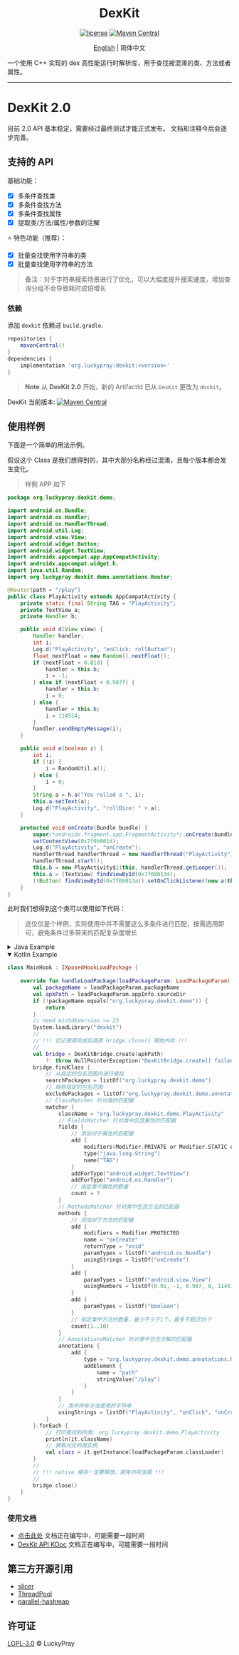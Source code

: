 <div align="center">
    <h1> DexKit </h1>

[![license](https://img.shields.io/github/license/LuckyPray/DexKit.svg)](https://www.gnu.org/licenses/lgpl-3.0.html)
[![Maven Central](https://img.shields.io/maven-central/v/org.luckypray/dexkit.svg?label=Maven%20Central)](https://central.sonatype.com/search?q=dexkit&namespace=org.luckypray)

[English](https://github.com/LuckyPray/DexKit/blob/master/README.md) | 简体中文

</div>

一个使用 C++ 实现的 dex 高性能运行时解析库，用于查找被混淆的类、方法或者属性。

---

# DexKit 2.0

目前 2.0 API 基本稳定，需要经过最终测试才能正式发布。 文档和注释今后会逐步完善。

## 支持的 API

基础功能：

- [x] 多条件查找类
- [x] 多条件查找方法
- [x] 多条件查找属性
- [x] 提取类/方法/属性/参数的注解

⭐️ 特色功能（推荐）：

- [x] 批量查找使用字符串的类
- [x] 批量查找使用字符串的方法

> 备注：对于字符串搜索场景进行了优化，可以大幅度提升搜索速度，增加查询分组不会导致耗时成倍增长

### 依赖

添加 `dexkit` 依赖进 `build.gradle`.

```gradle
repositories {
    mavenCentral()
}
dependencies {
    implementation 'org.luckypray:dexkit:<version>'
}
```

> **Note**
> 从 **DexKit 2.0** 开始，新的 ArtifactId 已从 `DexKit` 更改为 `dexkit`。

DexKit 当前版本: [![Maven Central](https://img.shields.io/maven-central/v/org.luckypray/dexkit.svg?label=Maven%20Central)](https://central.sonatype.com/search?q=dexkit&namespace=org.luckypray)

## 使用样例

下面是一个简单的用法示例。

假设这个 Class 是我们想得到的，其中大部分名称经过混淆，且每个版本都会发生变化。

> 样例 APP 如下

```java
package org.luckypray.dexkit.demo;

import android.os.Bundle;
import android.os.Handler;
import android.os.HandlerThread;
import android.util.Log;
import android.view.View;
import android.widget.Button;
import android.widget.TextView;
import androidx.appcompat.app.AppCompatActivity;
import androidx.appcompat.widget.h;
import java.util.Random;
import org.luckypray.dexkit.demo.annotations.Router;

@Router(path = "/play")
public class PlayActivity extends AppCompatActivity {
    private static final String TAG = "PlayActivity";
    private TextView a;
    private Handler b;

    public void d(View view) {
        Handler handler;
        int i;
        Log.d("PlayActivity", "onClick: rollButton");
        float nextFloat = new Random().nextFloat();
        if (nextFloat < 0.01d) {
            handler = this.b;
            i = -1;
        } else if (nextFloat < 0.987f) {
            handler = this.b;
            i = 0;
        } else {
            handler = this.b;
            i = 114514;
        }
        handler.sendEmptyMessage(i);
    }

    public void e(boolean z) {
        int i;
        if (!z) {
            i = RandomUtil.a();
        } else {
            i = 6;
        }
        String a = h.a("You rolled a ", i);
        this.a.setText(a);
        Log.d("PlayActivity", "rollDice: " + a);
    }

    protected void onCreate(Bundle bundle) {
        super/*androidx.fragment.app.FragmentActivity*/.onCreate(bundle);
        setContentView(0x7f0b001d);
        Log.d("PlayActivity", "onCreate");
        HandlerThread handlerThread = new HandlerThread("PlayActivity");
        handlerThread.start();
        this.b = new PlayActivity$1(this, handlerThread.getLooper());
        this.a = (TextView) findViewById(0x7f080134);
        ((Button) findViewById(0x7f08013a)).setOnClickListener(new a(this));
    }
}
```

此时我们想得到这个类可以使用如下代码：

> 这仅仅是个样例，实际使用中并不需要这么多条件进行匹配，按需选用即可，避免条件过多带来的匹配复杂度增长

<details><summary>Java Example</summary>
<p>

```java
public class MainHook implements IXposedHookLoadPackage {
    
    @Override
    public void handleLoadPackage(XC_LoadPackage.LoadPackageParam loadPackageParam) {
        String packageName = loadPackageParam.packageName;
        String apkPath = loadPackageParam.appInfo.sourceDir;
        if (!packageName.equals("org.luckypray.dexkit.demo")) {
            return;
        }
        // need minSdkVersion >= 23
        System.loadLibrary("dexkit");
        //
        // !!! 切记使用完成后调用 bridge.close() 释放内存 !!!
        // 
        DexKitBridge bridge = DexKitBridge.create(apkPath);
        bridge.findClass(FindClass.create()
            // 从指定的包名范围内进行查找
            .searchPackages("org.luckypray.dexkit.demo")
            // 排除指定的包名范围
            .excludePackages("org.luckypray.dexkit.demo.annotations")
            .matcher(ClassMatcher.create()
                // ClassMatcher 针对类的匹配器
                .className("org.luckypray.dexkit.demo.PlayActivity")
                // FieldsMatcher 针对类中包含属性的匹配器
                .fields(FieldsMatcher.create()
                    // 添加对于属性的匹配器
                    .add(FieldMatcher.create()
                        .modifiers(Modifier.PRIVATE | Modifier.STATIC | Modifier.FINAL)
                        .type("java.lang.String")
                        .name("TAG")
                    )
                    .addForType("android.widget.TextView")
                    .addForType("android.os.Handler")
                    // 指定类中属性的数量
                    .count(3)
                )
                // MethodsMatcher 针对类中包含方法的匹配器
                .methods(MethodsMatcher.create()
                    // 添加对于方法的匹配器
                    .methods(List.of(
                        MethodMatcher.create()
                            .modifiers(Modifier.PROTECTED)
                            .name("onCreate")
                            .returnType("void")
                            .paramTypes("android.os.Bundle")
                            .usingStrings("onCreate"),
                        MethodMatcher.create()
                            .paramTypes("android.view.View")
                            .usingNumbers(0.01, -1, 0.987, 0, 114514),
                        MethodMatcher.create()
                            .modifiers(Modifier.PUBLIC)
                            .paramTypes("boolean")
                    ))
                    // 指定类中方法的数量，最少不少于1个，最多不超过10个
                    .count(1, 10)
                )
                // AnnotationsMatcher 针对类中包含注解的匹配器
                .annotations(AnnotationsMatcher.create()
                    .add(AnnotationMatcher.create()
                        .type("org.luckypray.dexkit.demo.annotations.Router")
                        .addElement(
                            AnnotationElementMatcher.create()
                                .name("path")
                                .stringValue("/play")
                        )
                    )
                )
                // 类中所有方法使用的字符串
                .usingStrings("PlayActivity", "onClick", "onCreate")
            )
        ).forEach(classData -> {
            // 打印查找到的类: org.luckypray.dexkit.demo.PlayActivity
            System.out.println(classData.getClassName());
            // 获取对应的类实例
            Class<?> clazz = classData.getInstance(loadPackageParam.classLoader);
        });
        //
        // !!! native 缓存一定要释放，避免内存泄漏 !!!
        //
        bridge.close();
    }
}
```

</p></details>

<details open><summary>Kotlin Example</summary>
<p>

```kotlin
class MainHook : IXposedHookLoadPackage {
    
    override fun handleLoadPackage(loadPackageParam: LoadPackageParam) {
        val packageName = loadPackageParam.packageName
        val apkPath = loadPackageParam.appInfo.sourceDir
        if (!packageName.equals("org.luckypray.dexkit.demo")) {
            return
        }
        // need minSdkVersion >= 23
        System.loadLibrary("dexkit")
        //
        // !!! 切记使用完成后调用 bridge.close() 释放内存 !!!
        // 
        val bridge = DexKitBridge.create(apkPath)
            ?: throw NullPointerException("DexKitBridge.create() failed")
        bridge.findClass {
            // 从指定的包名范围内进行查找
            searchPackages = listOf("org.luckypray.dexkit.demo")
            // 排除指定的包名范围
            excludePackages = listOf("org.luckypray.dexkit.demo.annotations")
            // ClassMatcher 针对类的匹配器
            matcher {
                className = "org.luckypray.dexkit.demo.PlayActivity"
                // FieldsMatcher 针对类中包含属性的匹配器
                fields {
                    // 添加对于属性的匹配器
                    add {
                        modifiers(Modifier.PRIVATE or Modifier.STATIC or Modifier.FINAL)
                        type("java.lang.String")
                        name("TAG")
                    }
                    addForType("android.widget.TextView")
                    addForType("android.os.Handler")
                    // 指定类中属性的数量
                    count = 3
                }
                // MethodsMatcher 针对类中包含方法的匹配器
                methods {
                    // 添加对于方法的匹配器
                    add {
                        modifiers = Modifier.PROTECTED
                        name = "onCreate"
                        returnType = "void"
                        paramTypes = listOf("android.os.Bundle")
                        usingStrings = listOf("onCreate")
                    }
                    add {
                        paramTypes = listOf("android.view.View")
                        usingNumbers = listOf(0.01, -1, 0.987, 0, 114514)
                    }
                    add {
                        paramTypes = listOf("boolean")
                    }
                    // 指定类中方法的数量，最少不少于1个，最多不超过10个
                    count(1..10)
                }
                // AnnotationsMatcher 针对类中包含注解的匹配器
                annotations {
                    add {
                        type = "org.luckypray.dexkit.demo.annotations.Router"
                        addElement {
                            name = "path"
                            stringValue("/play")
                        }
                    }
                }
                // 类中所有方法使用的字符串
                usingStrings = listOf("PlayActivity", "onClick", "onCreate")
            }
        }.forEach {
            // 打印查找到的类: org.luckypray.dexkit.demo.PlayActivity
            println(it.className)
            // 获取对应的类实例
            val clazz = it.getInstance(loadPackageParam.classLoader)
        }
        //
        // !!! native 缓存一定要释放，避免内存泄漏 !!!
        //
        bridge.close()
    }
}
```

</p></details>

### 使用文档

- [点击此处]() 文档正在编写中，可能需要一段时间
- [DexKit API KDoc]() 文档正在编写中，可能需要一段时间

## 第三方开源引用

- [slicer](https://cs.android.com/android/platform/superproject/+/main:tools/dexter/slicer/)
- [ThreadPool](https://github.com/progschj/ThreadPool)
- [parallel-hashmap](https://github.com/greg7mdp/parallel-hashmap)

## 许可证

[LGPL-3.0](https://www.gnu.org/licenses/lgpl-3.0.html) © LuckyPray
